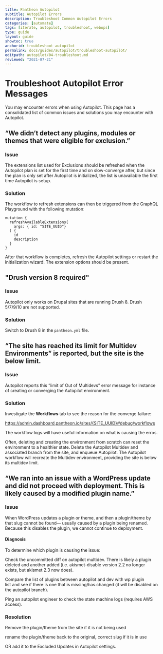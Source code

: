 ```yaml
---
title: Pantheon Autopilot
subtitle: Autopilot Errors
description: Troubleshoot Common Autopilot Errors
categories: [automate]
tags: [iterate, autopilot, troubleshoot, webops]
type: guide
layout: guide
showtoc: true
anchorid: troubleshoot-autopilot
permalink: docs/guides/autopilot/troubleshoot-autopilot/
editpath: autopilot/04-troubleshoot.md
reviewed: "2021-07-21"
---
```


# Troubleshoot Autopilot Error Messages

You may encounter errors when using Autopilot. This page has a consolidated list of common issues and solutions you may encounter with Autopilot.


## “We didn’t detect any plugins, modules or themes that were eligible for exclusion.”
 

### Issue

The extensions list used for Exclusions should be refreshed when the Autopilot plan is set for the first time and on slow-converge after, but since the plan is only set after Autopilot is initialized, the list is unavailable the first time Autopilot is setup.

### Solution

The workflow to refresh extensions can then be triggered from the GraphQL Playground with the following mutation:

```
mutation {
  refreshAvailableExtensions(
    args: { id: "SITE_UUID"}
  ) {
    id
    description
  }
}
```

After that workflow is completes, refresh the Autopilot settings or restart the initialization wizard. The extension options should be present.


## "Drush version 8 required" 

 
### Issue

Autopilot only works on Drupal sites that are running Drush 8. Drush 5/7/9/10 are not supported.

### Solution

Switch to Drush 8 in the `pantheon.yml` file. 



## “The site has reached its limit for Multidev Environments” is reported, but the site is the below limit.


### Issue

Autopilot reports this “limit of Out of Multidevs” error message for instance of creating or converging the Autopilot environment.


### Solution
Investigate the **Workflows** tab to see the reason for the converge failure:

https://admin.dashboard.pantheon.io/sites/{SITE_UUID}#debug/workflows

The workflow logs will have useful information on what is causing the erros.


Often, deleting and creating the environment from scratch can reset the environment to a healthier state. Delete the Autopilot Multidev and associated branch from the site, and enqueue Autopilot. The Autopilot workflow will recreate the Multidev environment, providing the site is below its multidev limit.


## “We ran into an issue with a WordPress update and did not proceed with deployment. This is likely caused by a modified plugin name.”


### Issue

When WordPress updates a plugin or theme, and then a plugin/theme by that slug cannot be found— usually caused by a plugin being renamed. Because this disables the plugin, we cannot continue to deployment.

#### Diagnosis

To determine which plugin is causing the issue:

Check the uncommitted diff on autopilot multidev. There is likely a plugin deleted and another added (i.e. akismet-disable version 2.2 no longer exists, but akismet 2.3 now does).

Compare the list of plugins between autopilot and dev with wp plugin list and see if there is one that is missing/has changed (it will be disabled on the autopilot branch).

Ping an autopilot engineer to check the state machine logs (requires AWS access).

### Resolution

Remove the plugin/theme from the site if it is not being used

rename the plugin/theme back to the original, correct slug if it is in use

OR add it to the Excluded Updates in Autopilot settings.

